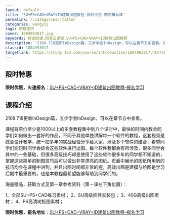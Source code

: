```yaml
---
layout: default
title: 'SU+PS+CAD+VRAY+ID建筑出图教程-限时优惠-网易精品课'
permalink: /:categories/:title/
categories: wangyi2
tags: 网易提供
cover: 1004993017.jpg
keywords: 精选网课,网易云课堂,SU+PS+CAD+VRAY+ID建筑出图教程
description: '2108.718更新InDesign篇，五步学会InDesign，可以在章节五中查看。课程将原价至少是1000以上的多套'
classid: 1004993017
targetlink: https://study.163.com/course/introduction/1004993017.htm?share=1&shareId=1025206652&utm_campaign=share&utm_medium=iphoneShare&utm_source=&utm_u=1025206652
---
```


## 限时特惠

**限时优惠，火速报名**：[SU+PS+CAD+VRAY+ID建筑出图教程-报名学习](https://study.163.com/course/introduction/1004993017.htm?share=1&shareId=1025206652&utm_campaign=share&utm_medium=iphoneShare&utm_source=&utm_u=1025206652)

## 课程介绍

2108.718更新InDesign篇，五步学会InDesign，可以在章节五中查看。

课程将原价至少是1000以上的多套教程集中到八个课时中，最快的时间内教会同学们如何做出一套好的作品，不同于其他单独讲解每一个软件的教程，这套视频是综合设计教学，统一把多年的实战经验分享给大家，涉及多个软件的结合，希望同学们能短时间学会综合这些软件进行出图。每个软件我都会有所涉及，很多同学会其中的一些基础，但很多高级技巧却是使用了这些软件很多年的同学都不知道的，掌握这些简单的制图技巧后可以做出非常漂亮的图纸。页面中展示的图纸所用到的技巧均会在课程中讲到，并且出图时间都非常的短，高效出图是建模与绘图是学习后期中最重要的，也是本教程最希望能够帮助到同学们的。



海量赠品，获取方式见第一章参考资料（第一课左下角位置）：



1、全部SU+PS+CAD练习素材；  2、SU高级插件安装包；  3、40G高级出图素材；  4、PS高清树抠图素材；

**限时优惠，报名地址**：[SU+PS+CAD+VRAY+ID建筑出图教程-报名学习](https://study.163.com/course/introduction/1004993017.htm?share=1&shareId=1025206652&utm_campaign=share&utm_medium=iphoneShare&utm_source=&utm_u=1025206652)

